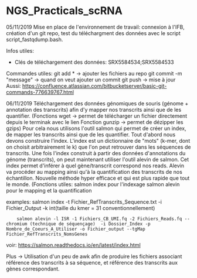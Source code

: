 # NGS_Practicals_scRNA

05/11/2019 Mise en place de l'environnement de travail: connexion à l'IFB, création d'un git repo, test du téléchargment des données avec le script script_fastqdump.bash.

Infos utiles: 
- Clés de téléchargement des données: SRX5584534;SRX5584533

Commandes utiles:
git add * -> ajouter les fichiers au repo
git commit -m "message" -> quand on veut ajouter un commit
git push -> mise à jour
Aussi: https://confluence.atlassian.com/bitbucketserver/basic-git-commands-776639767.html

06/11/2019
Téléchargement des données génomiques de souris (génome + annotation des transcrits) afin d'y mapper nos transcrits ainsi que de les quantifier.
(Fonctions wget -> permet de télécharger un fichier directement depuis le terminak avec le lien
Fonction gunzip -> permet de dézipper les gzips)
Pour cela nous utilisons l'outil salmon qui permet de créer un index, de mapper les transcrits ainsi que de les quantifier. 
Tout d'abord nous devons construire l'index. L'index est un dictionnaire de "mots" (k-mer, dont on choisit arbitrairement le k) que l'on peut retrouver dans les séquences de transcrits.
Une fois l'index construit à partir des données d'annotations du génome (transcrits),
on peut maintenant utiliser l'outil alevin de salmon. Cet index permet d'inférer à quel gène/transcrit correspond nos reads.
Alevin va procéder au mapping ainsi qu'à la quantification des transcrits de nos échantillon. Nouvelle méthode hyper efficace et qui est plus rapide que tout le monde.
(Fonctions utiles: salmon index pour l'indexage
                   salmon alevin pour le mapping et la quantification
                   
examples: salmon index -t Fichier_RefTranscrits_Sequence.txt -i Fichier_Output -k int(taille du kmer = 31 conventionnellement)

        salmon alevin -l ISR -1 Fichiers_CB_UMI.fq -2 Fichiers_Reads.fq --chromium (technique de séquençage)  -i Dossier_Index -p Nombre_de_Coeurs_A_Utiliser -o Fichier_output --tgMap Fichier_RefTranscrits_NomsGenes

voir: https://salmon.readthedocs.io/en/latest/index.html

Plus -> Utilisation d'un peu de awk afin de produire les fichiers associant référence des transcrits à sa séquence, et référence des transcrits aux gènes correspondant.
        